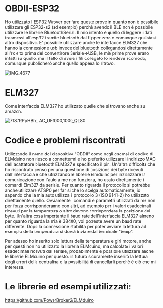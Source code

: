 # OBDII-ESP32
Ho utilizzato l'ESP32 Wrover per fare queste prove in quanto non è possibile utilizzare gli ESP32-s2 (ad esempio) perchè avendo il BLE non è possibile utilizzare le librerie BluetoothSerial. Il mio intento è quello di leggere i dati trasmessi all'esp32 tramite bluetooth dal flipper zero o comunque qualsiasi altro dispositivo. E' possibile utilizzare anche le interfacce ELM327 che hanno la connessione usb invece del bluetooth collegandosi direttamente all'rx e tx prima del convertirore Seriale->USB, le mie prime prove erano infatti su quello, ma il fatto di avere i fili collegato lo rendeva scomodo, comunque pubblicherò anche quello appena lo ritrovo. 

![IMG_4677](https://github.com/user-attachments/assets/c0e82c6e-0f28-40c1-9a24-8acbdd7a0379)


# ELM327
Come interfaccia ELM327 ho utilizzato quelle che si trovano anche su amazon.

![7187RPpHBhL _AC_UF1000,1000_QL80_](https://github.com/user-attachments/assets/a3492983-4c26-4c9f-afd5-2b52afbf2691)







# Codice e problemi riscontrati
Utilizzando il nome del dispositivo "OBDII" come negli esempi di codice di ELMduino non riesco a connettermi e ho preferito utilizzare l'indirizzo MAC dell'adattatore bluetooth ELM327 e specificato il pin. Un'altra difficoltà che ho riscontrato penso per una questione di posizione dei byte ricevuti dall'interfaccia è che utilizzando le librerie Elmduino per inzializzare la comunicazione con l'auto a me non funziona, ho usato direttamente i comandi Elm327 da seriale.
Per quanto riguarda il protocollo si potrebbe anche utilizzare ATSP0 per far si che lo scelga automaticamente, io sapendo che la mia auto utilizza il protocollo 3 (ISO 9141-2) ho utilizzato direttamente quello. 
Ovviamente i comandi e parametri utilizzati da me non per forza corrisponderanno con altri, ad esempio per i valori esadecimali ricevuti per la temperatura o altro devono corrispondere la posizione dei byte. Un'altra cosa importante il baud rate dell'interfaccia ELM327 almeno per quanto riguarda la mia è 38400, voi potreste avere un baud rate differente.
Dopo la connessione stabilita per poter avviare la lettura ad esempio della temperatura si dovrà inviare dal terminale "temp". 

Per adesso ho inserito solo lettura della temperatura e giri motore, anche per questi non ho utilizzato la libreria ELMduino, ma calcolato i valori esadecimali ricevuti dal seriale, probabilmente è possibile utilizzare anche le librerie ELMduino per questo. in futuro sicuramente inserirò la lettura degli errori della centralina e la possibilità di cancellarli perchè è ciò che mi interessa.






# Le librerie ed esempi utilizzati: 
https://github.com/PowerBroker2/ELMduino

